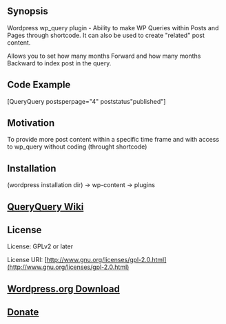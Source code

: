 ## Synopsis

Wordpress wp_query plugin - Ability to make WP Queries within Posts and Pages through shortcode. It can also be used to create "related" post content.

Allows you to set how many months Forward and how many months Backward to index post in the query.

## Code Example

[QueryQuery postsperpage="4" poststatus"published"]

## Motivation

To provide more post content within a specific time frame and with access to wp_query without coding (throught shortcode)

## Installation

(wordpress installation dir) -> wp-content -> plugins

## [QueryQuery Wiki](https://github.com/zamartz/QueryQuery/wiki)

## License

License: GPLv2 or later

License URI: [http://www.gnu.org/licenses/gpl-2.0.html](http://www.gnu.org/licenses/gpl-2.0.html)

## [Wordpress.org Download](http://wordpress.org/plugins/queryquery/)

## [Donate](http://bt.zamartz.com/RpKg9V)
